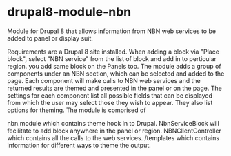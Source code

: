 # drupal8-module-nbn
Module for Drupal 8 that allows information from NBN web services to be added to panel or display suit.

Requirements are a Drupal 8 site installed. When adding a block via "Place block", select "NBN service" from the list of block and add in to perticular region. you add same block on the Panels too. The module adds a group of components under an NBN section, which can be selected and added to the page. Each component will make calls to NBN web services and the returned results are themed and presented in the panel or on the page. The settings for each component list all possible fields that can be displayed from which the user may select those they wish to appear. They also list options for theming. The module is comprised of

nbn.module which contains theme hook in to Drupal. 
NbnServiceBlock will fecilitate to add block anywhere in the panel or region.
NBNClientController which contains all the calls to the web services. 
/templates which contains information for different ways to theme the output.
